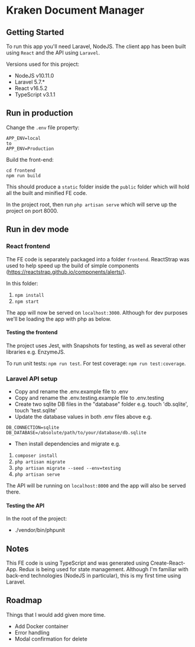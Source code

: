 # Kraken Document Manager

## Getting Started
To run this app you'll need Laravel, NodeJS. 
The client app has been built using `React` and the API using `Laravel`.

Versions used for this project:
- NodeJS v10.11.0
- Laravel 5.7.*
- React v16.5.2
- TypeScript v3.1.1

## Run in production
Change the `.env` file property:
```
APP_ENV=local
to
APP_ENV=Production
```
Build the front-end:
```
cd frontend
npm run build
```
This should produce a `static` folder inside the `public` folder which will hold all the built and minified FE code.

In the project root, then run `php artisan serve` which will serve up the project on port 8000.


## Run in dev mode

### React frontend
The FE code is separately packaged into a folder `frontend`. ReactStrap was used to help speed up the build of simple components (https://reactstrap.github.io/components/alerts/).

In this folder:
1. `npm install`
2. `npm start`

The app will now be served on `localhost:3000`. Although for dev purposes we'll be loading the app with php as below.

#### Testing the frontend
The project uses Jest, with Snapshots for testing, as well as several other libraries e.g. EnzymeJS.

To run unit tests: `npm run test`. For test coverage: `npm run test:coverage`.

### Laravel API setup
- Copy and rename the .env.example file to .env
- Copy and rename the .env.testing.example file to .env.testing
- Create two sqlite DB files in the "database" folder e.g. touch 'db.sqlite', touch 'test.sqlite'
- Update the database values in both .env files above e.g.
```
DB_CONNECTION=sqlite
DB_DATABASE=/absolute/path/to/your/database/db.sqlite
```
- Then install dependencies and migrate e.g.
1. `composer install`
2. `php artisan migrate`
3. `php artisan migrate --seed --env=testing`
4. `php artisan serve`

The API will be running on `localhost:8000` and the app will also be served there.

#### Testing the API
In the root of the project:
- ./vendor/bin/phpunit

## Notes
This FE code is using TypeScript and was generated using Create-React-App. Redux is being used for state management. Although I'm familiar with back-end technologies (NodeJS in particular),  this is my first time using Laravel. 

## Roadmap
Things that I would add given more time.
- Add Docker container
- Error handling
- Modal confirmation for delete

